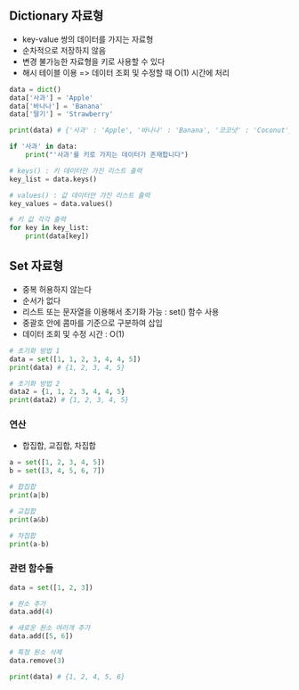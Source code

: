 ## Dictionary 자료형
- key-value 쌍의 데이터를 가지는 자료형
- 순차적으로 저장하지 않음
- 변경 불가능한 자료형을 키로 사용할 수 있다
- 해시 테이블 이용 => 데이터 조회 및 수정할 때 O(1) 시간에 처리

```python
data = dict()
data['사과'] = 'Apple'
data['바나나'] = 'Banana'
data['딸기'] = 'Strawberry'

print(data) # {'사과' : 'Apple', '바나나' : 'Banana', '코코넛' : 'Coconut'}

if '사과' in data:
    print("'사과'를 키로 가지는 데이터가 존재합니다")

# keys() : 키 데이터만 가진 리스트 출력
key_list = data.keys()

# values() : 값 데이터만 가진 리스트 출력
key_values = data.values()

# 키 값 각각 출력
for key in key_list:
    print(data[key])
```

## Set 자료형
- 중복 허용하지 않는다
- 순서가 없다
- 리스트 또는 문자열을 이용해서 초기화 가능 : set() 함수 사용
- 중괄호 안에 콤마를 기준으로 구분하여 삽입 
- 데이터 조회 및 수정 시간 : O(1)
```python
# 초기화 방법 1
data = set([1, 1, 2, 3, 4, 4, 5])
print(data) # {1, 2, 3, 4, 5}

# 초기화 방법 2
data2 = {1, 1, 2, 3, 4, 4, 5}
print(data2) # {1, 2, 3, 4, 5}
```

### 연산 
- 합집합, 교집합, 차집합
```python
a = set([1, 2, 3, 4, 5])
b = set([3, 4, 5, 6, 7])

# 합집합
print(a|b)

# 교집합
print(a&b)

# 차집합
print(a-b)
```

### 관련 함수들
```python
data = set([1, 2, 3])

# 원소 추가
data.add(4)

# 새로운 원소 여러개 추가
data.add([5, 6])

# 특정 원소 삭제
data.remove(3)

print(data) # {1, 2, 4, 5, 6}
```


